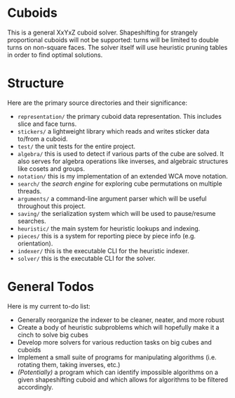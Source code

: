 Cuboids
=======

This is a general XxYxZ cuboid solver. Shapeshifting for strangely proportional cuboids will not be supported: turns will be limited to double turns on non-square faces. The solver itself will use heuristic pruning tables in order to find optimal solutions.

Structure
=========

Here are the primary source directories and their significance:

 * `representation/` the primary cuboid data representation. This includes slice and face turns.
 * `stickers/` a lightweight library which reads and writes sticker data to/from a cuboid.
 * `test/` the unit tests for the entire project.
 * `algebra/` this is used to detect if various parts of the cube are solved. It also serves for algebra operations like inverses, and algebraic structures like cosets and groups.
 * `notation/` this is my implementation of an extended WCA move notation.
 * `search/` the *search engine* for exploring cube permutations on multiple threads.
 * `arguments/` a command-line argument parser which will be useful throughout this project.
 * `saving/` the serialization system which will be used to pause/resume searches.
 * `heuristic/` the main system for heuristic lookups and indexing.
 * `pieces/` this is a system for reporting piece by piece info (e.g. orientation).
 * `indexer/` this is the executable CLI for the heuristic indexer.
 * `solver/` this is the executable CLI for the solver.

General Todos
=============

Here is my current to-do list:

 * Generally reorganize the indexer to be cleaner, neater, and more robust
 * Create a body of heuristic subproblems which will hopefully make it a cinch to solve big cubes
 * Develop more solvers for various reduction tasks on big cubes and cuboids
 * Implement a small suite of programs for manipulating algorithms (i.e. rotating them, taking inverses, etc.)
 * *(Potentially)* a program which can identify impossible algorithms on a given shapeshifting cuboid and which allows for algorithms to be filtered accordingly.
